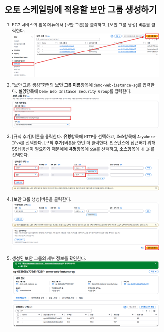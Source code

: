 # 오토 스케일링에 적용할 보안 그룹 생성하기

1. EC2 서비스의 왼쪽 메뉴에서 [보안 그룹]을 클릭하고, [보안 그룹 생성] 버튼을 클릭한다.
   ![보안 그룹 생성](../images/4/9-1.png)

2. "보안 그룹 생성"화면의 **보안 그룹 이름**항목에 `demo-web-instance-sg`를 입력한다. **설명**항목에 `Demo Web Instance Security Group`를 입력한다. 
   ![보안 그룹 기본 세부정보 입력](../images/4/9-2.png)

3. [규칙 추가]버튼을 클릭한다. **유형**항목에 `HTTP`를 선택하고, **소스**항목에 `Anywhere-IPv4`를 선택한다. [규칙 추가]버튼을 한번 더 클릭한다. 인스턴스에 접근하기 위해 SSH 통신이 필요하기 때문에에 **유형**항목에 `SSH`를 선택하고, **소스**항목에 `내 IP`를 선택한다. 
   ![보안 그룹 인바운드 규칙 추가](../images/4/9-3.png)

4. [보안 그룹 생성]버튼을 클릭한다.
   ![보안 그룹 인바운드 규칙 추가](../images/4/9-4.png)

5. 생성된 보안 그룹의 세부 정보를 확인한다.
   ![보안 그룹 인바운드 규칙 추가](../images/4/9-5.png)